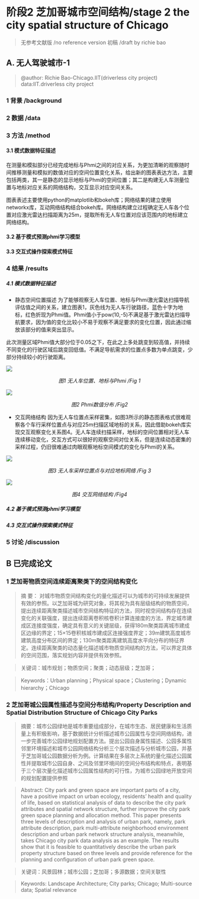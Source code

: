 # 阶段2 芝加哥城市空间结构/stage 2 the city spatial structure of Chicago
> 无参考文献版 /no reference version  初稿 /draft  by richie bao
## A. 无人驾驶城市-1
> @author: Richie Bao-Chicago.IIT(driverless city project)  data:IIT.driverless city project
### 1 背景 /background 



### 2 数据 /data



### 3 方法 /method
#### 3.1 模式数据特征描述
在测量和模拟部分已经完成地标与Phmi之间的对应关系，为更加清晰的观察随时间推移测量和模拟的数值对应的空间位置变化关系，给出新的图表表达方法，主要包括两类，其一是静态的显示地标与Phmi的空间位置；其二是构建无人车测量位置与地标对应关系的网络结构，交互显示对应空间关系。

图表表述主要使用python的matplotlib和bokeh库；网络结果的建立使用networkx库，互动网络结构结合bokeh库。网络结构建立过程确定无人车各个位置对应激光雷达扫描距离为25m，提取所有无人车位置对应该范围内的地标建立网络结构。

#### 3.2  基于模式预测phmi学习模型



#### 3.3 交互式操作探索模式特征

### 4 结果 /results
##### 4.1 模式数据特征描述
*  静态空间位置描述
为了能够观察无人车位置、地标与Phmi激光雷达扫描导航评估值之间的关系，建立图表1，灰色线为无人车行驶路径，蓝色十字为地标，红色折现为Phmi值。Phmi值小于pow(10,-5)不满足基于激光雷达扫描导航要求，因为值的变化比较小不易于观察不满足要求的变化位置，因此通过缩放该部分的值来突出显示。

此次测量区域Phmi值大部分位于0.05之下，在此之上多处跳变到较高值，并持续不同变化的行驶区域后跳变回低值。不满足导航需求的位置点多数为单点跳变，少部分持续较小的行驶距离。


![](https://github.com/richieBao/python-urbanPlanning/blob/master/images/40_02.png)
<p align="center">
<em>图1 无人车位置、地标与Phmi /Fig 1 </em>
</p>

![](https://github.com/richieBao/python-urbanPlanning/blob/master/images/report_02_a.gif)
<p align="center">
<em>图2 Phmi数值分布 /Fig2 </em>
</p>

* 交互网络结构
因为无人车位置点采样密集，如图3所示的静态图表格式很难观察各个车行采样位置点与对应25m扫描区域地标的关系，因此借助bokeh库实现交互观察变化关系图4。无人车连续扫描采样，地标的空间位置相对无人车连续移动变化，交互方式可以很好的观察空间对位关系，但是连续动态密集的采样过程，仍旧很难通过肉眼观察地标空间模式的变化与Phmi的关系。

![](https://github.com/richieBao/python-urbanPlanning/blob/master/images/report_03.png)
<p align="center">
<em>图3 无人车采样位置点与对应地标网络  /Fig 3 </em>
</p>

![](https://github.com/richieBao/python-urbanPlanning/blob/master/images/report_03_c.gif)
<p align="center">
<em>图4 交互网络结构 /Fig4 </em>
</p>

##### 4.2 基于模式预测phmi学习模型



##### 4.3 交互式操作探索模式特征



### 5 讨论 /discussion




## B 已完成论文
### 1 芝加哥物质空间连续距离聚类下的空间结构变化
> 摘 要： 对城市物质空间结构变化的量化描述可以为城市的可持续发展提供有效的参照。以芝加哥城为研究对象，将其视为具有层级结构的物质空间，提出连续距离聚类描述城市空间结构特征的方法，同时视空间结构存在连续变化的关联强度，提出连续距离卷积核卷积计算连接度的方法，界定城市建成区连接度强度，确定具有意义的关键层级，获得180m聚类距离城市建成区边缘的界定；15×15卷积核城市建成区连接强度界定；39m建筑高度城市建筑高度分布区间的界定；130m聚类距离建筑高度水平向分布的特征界定。连续距离聚类的动态量化描述城市物质空间结构的方法，可以界定具体的空间范围，落实规划内容并提供有效参照。

> 

> 关键词：城市规划；物质空间；聚类；动态层级；芝加哥；

> Keywords：Urban planning；Physical space；Clustering；Dynamic hierarchy；Chicago


### 2 芝加哥城公园属性描述与空间分布结构/Property Description and Spatial Distribution Structure of Chicago City Parks
> 摘要：城市公园绿地是城市重要组成部分，在城市生态、居民健康和生活质量上有积极影响，基于数据统计分析描述城市公园属性与空间网络结构，进一步完善城市公园绿地规划配置方法。提出公园自身属性描述、公园多属性邻里环境描述和城市公园网络结构分析三个层次描述与分析城市公园，并基于芝加哥城公园数据分析为例。计算结果在多层次上系统的量化描述公园属性并提取城市公园自身、之间及邻里环境间的空间分布结构和特点，表明基于三个层次量化描述城市公园属性结构的可行性，为城市公园绿地开放空间的规划配置提供参照

> Abstract: City park and green space are  important parts of a city, have a positive impact on urban ecology, residents’ health and quality of life, based on statistical analysis of data to describe the city park attributes and spatial network structure, further improve the city park green space planning and allocation method. This paper presents three levels of description and analysis of urban park, namely, park attribute description, park multi-attribute neighborhood environment description and urban park network structure analysis, meanwhile, takes Chicago city park data analysis as an example. The results show that it is feasible to quantitatively describe the urban park property structure based on three levels and provide reference for the planning and configuration of urban park green space.

> 关键词：风景园林；城市公园；芝加哥；多源数据；空间关联性

> Keywords: Landscape Architecture; City parks; Chicago; Multi-source data; Spatial relevance



<!--stackedit_data:
eyJoaXN0b3J5IjpbMTc3ODY0NjIxNiwtMTIyMTkxMDQwMywtMT
E4ODYzMTg0NiwxNTg3MDk5MTA3LDc4OTY1OTI4NSwxNTQ3MjI5
MDM1LDE0ODM5MzE3ODEsLTEwNTYxMzQwNSwtOTE5MTEyNzEzLC
0xNzgyMDIzNDgyLDE4OTI3MDQ4MjUsNDc4OTIwODcwLC00MjE0
MDkxNTQsMTUzMTAwNzY5OCwxNzY3ODkyMDA4LC0xMDM2ODA1NT
AxLDY0MzI3ODg0MywtMTkxMjMyODU0Niw5ODgwODQyMjYsMTIx
MzExMDk4Nl19
-->